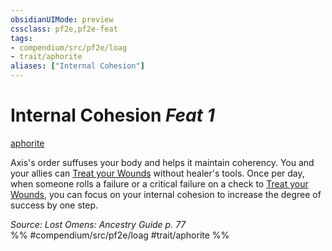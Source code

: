 ```yaml
---
obsidianUIMode: preview
cssclass: pf2e,pf2e-feat
tags:
- compendium/src/pf2e/loag
- trait/aphorite
aliases: ["Internal Cohesion"]
---
```

# Internal Cohesion  *Feat 1*  
[aphorite](/rules/traits/aphorite-loag.md)  


Axis's order suffuses your body and helps it maintain coherency. You and your allies can [Treat your Wounds](/rules/actions/treat-wounds.md) without healer's tools. Once per day, when someone rolls a failure or a critical failure on a check to [Treat your Wounds](/rules/actions/treat-wounds.md), you can focus on your internal cohesion to increase the degree of success by one step.

*Source: Lost Omens: Ancestry Guide p. 77*  
%% #compendium/src/pf2e/loag #trait/aphorite %%